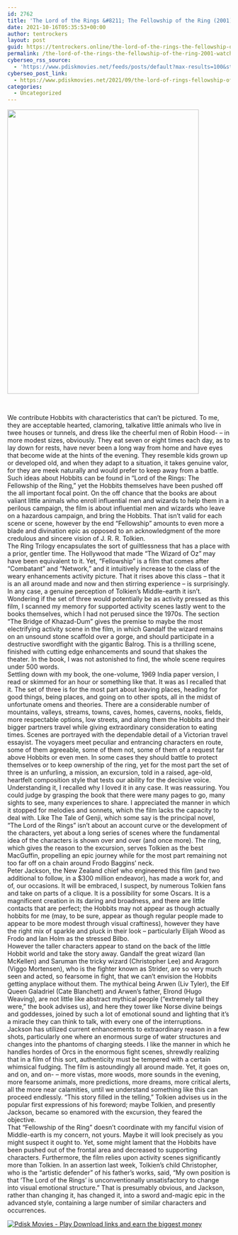 ```yaml
---
id: 2762
title: 'The Lord of the Rings &#8211; The Fellowship of the Ring (2001) Watch Download Online pdisk Movie'
date: 2021-10-16T05:35:53+00:00
author: tentrockers
layout: post
guid: https://tentrockers.online/the-lord-of-the-rings-the-fellowship-of-the-ring-2001-watch-download-online-pdisk-movie/
permalink: /the-lord-of-the-rings-the-fellowship-of-the-ring-2001-watch-download-online-pdisk-movie/
cyberseo_rss_source:
  - 'https://www.pdiskmovies.net/feeds/posts/default?max-results=100&start-index=501'
cyberseo_post_link:
  - https://www.pdiskmovies.net/2021/09/the-lord-of-rings-fellowship-of-ring.html
categories:
  - Uncategorized
---
```

<div class="separator">
  <a href="https://1.bp.blogspot.com/-LD-1cvIyekc/YTmvpbbFg3I/AAAAAAAAAyU/MXLSEaY2Z7seo45ztYRJfjaG6Kx0JpoqgCLcBGAsYHQ/s2048/The%2BLord%2Bof%2Bthe%2BRings%2B-%2BThe%2BFellowship%2Bof%2Bthe%2BRing%2B%25282001%2529%2BWatch%2BDownload%2BOnline%2Bpdisk%2BMovie.jpg" imageanchor="1"><img loading="lazy" border="0" data-original-height="2048" data-original-width="1380" height="640" src="https://1.bp.blogspot.com/-LD-1cvIyekc/YTmvpbbFg3I/AAAAAAAAAyU/MXLSEaY2Z7seo45ztYRJfjaG6Kx0JpoqgCLcBGAsYHQ/w432-h640/The%2BLord%2Bof%2Bthe%2BRings%2B-%2BThe%2BFellowship%2Bof%2Bthe%2BRing%2B%25282001%2529%2BWatch%2BDownload%2BOnline%2Bpdisk%2BMovie.jpg" width="432" /></a>
</div>

<span><br /></span>

<div>
  <div>
    <span>We contribute Hobbits with characteristics that can&#8217;t be pictured. To me, they are acceptable hearted, clamoring, talkative little animals who live in twee houses or tunnels, and dress like the cheerful men of Robin Hood- &#8211; in more modest sizes, obviously. They eat seven or eight times each day, as to lay down for rests, have never been a long way from home and have eyes that become wide at the hints of the evening. They resemble kids grown up or developed old, and when they adapt to a situation, it takes genuine valor, for they are meek naturally and would prefer to keep away from a battle.&nbsp;</span>
  </div>
  
  <div>
    <span>Such ideas about Hobbits can be found in &#8220;Lord of the Rings: The Fellowship of the Ring,&#8221; yet the Hobbits themselves have been pushed off the all important focal point. On the off chance that the books are about valiant little animals who enroll influential men and wizards to help them in a perilous campaign, the film is about influential men and wizards who leave on a hazardous campaign, and bring the Hobbits. That isn&#8217;t valid for each scene or scene, however by the end &#8220;Fellowship&#8221; amounts to even more a blade and divination epic as opposed to an acknowledgment of the more credulous and sincere vision of J. R. R. Tolkien.&nbsp;</span>
  </div>
  
  <div>
    <span>The Ring Trilogy encapsulates the sort of guiltlessness that has a place with a prior, gentler time. The Hollywood that made &#8220;The Wizard of Oz&#8221; may have been equivalent to it. Yet, &#8220;Fellowship&#8221; is a film that comes after &#8220;Combatant&#8221; and &#8220;Network,&#8221; and it intuitively increase to the class of the weary enhancements activity picture. That it rises above this class &#8211; that it is an all around made and now and then stirring experience &#8211; is surprisingly. In any case, a genuine perception of Tolkien&#8217;s Middle-earth it isn&#8217;t.&nbsp;</span>
  </div>
  
  <div>
    <span>Wondering if the set of three would potentially be as activity pressed as this film, I scanned my memory for supported activity scenes lastly went to the books themselves, which I had not perused since the 1970s. The section &#8220;The Bridge of Khazad-Dum&#8221; gives the premise to maybe the most electrifying activity scene in the film, in which Gandalf the wizard remains on an unsound stone scaffold over a gorge, and should participate in a destructive swordfight with the gigantic Balrog. This is a thrilling scene, finished with cutting edge enhancements and sound that shakes the theater. In the book, I was not astonished to find, the whole scene requires under 500 words.&nbsp;</span>
  </div>
  
  <div>
    <span>Settling down with my book, the one-volume, 1969 India paper version, I read or skimmed for an hour or something like that. It was as I recalled that it. The set of three is for the most part about leaving places, heading for good things, being places, and going on to other spots, all in the midst of unfortunate omens and theories. There are a considerable number of mountains, valleys, streams, towns, caves, homes, caverns, nooks, fields, more respectable options, low streets, and along them the Hobbits and their bigger partners travel while giving extraordinary consideration to eating times. Scenes are portrayed with the dependable detail of a Victorian travel essayist. The voyagers meet peculiar and entrancing characters en route, some of them agreeable, some of them not, some of them of a request far above Hobbits or even men. In some cases they should battle to protect themselves or to keep ownership of the ring, yet for the most part the set of three is an unfurling, a mission, an excursion, told in a raised, age-old, heartfelt composition style that tests our ability for the decisive voice.&nbsp;</span>
  </div>
  
  <div>
    <span>Understanding it, I recalled why I loved it in any case. It was reassuring. You could judge by grasping the book that there were many pages to go, many sights to see, many experiences to share. I appreciated the manner in which it stopped for melodies and sonnets, which the film lacks the capacity to deal with. Like The Tale of Genji, which some say is the principal novel, &#8220;The Lord of the Rings&#8221; isn&#8217;t about an account curve or the development of the characters, yet about a long series of scenes where the fundamental idea of the characters is shown over and over (and once more). The ring, which gives the reason to the excursion, serves Tolkien as the best MacGuffin, propelling an epic journey while for the most part remaining not too far off on a chain around Frodo Baggins&#8217; neck.&nbsp;</span>
  </div>
  
  <div>
    <span>Peter Jackson, the New Zealand chief who engineered this film (and two additional to follow, in a $300 million endeavor), has made a work for, and of, our occasions. It will be embraced, I suspect, by numerous Tolkien fans and take on parts of a clique. It is a possibility for some Oscars. It is a magnificent creation in its daring and broadness, and there are little contacts that are perfect; the Hobbits may not appear as though actually hobbits for me (may, to be sure, appear as though regular people made to appear to be more modest through visual craftiness), however they have the right mix of sparkle and pluck in their look &#8211; particularly Elijah Wood as Frodo and Ian Holm as the stressed Bilbo.&nbsp;</span>
  </div>
  
  <div>
    <span>However the taller characters appear to stand on the back of the little Hobbit world and take the story away. Gandalf the great wizard (Ian McKellen) and Saruman the tricky wizard (Christopher Lee) and Aragorn (Viggo Mortensen), who is the fighter known as Strider, are so very much seen and acted, so fearsome in fight, that we can&#8217;t envision the Hobbits getting anyplace without them. The mythical being Arwen (Liv Tyler), the Elf Queen Galadriel (Cate Blanchett) and Arwen&#8217;s father, Elrond (Hugo Weaving), are not little like abstract mythical people (&#8220;extremely tall they were,&#8221; the book advises us), and here they tower like Norse divine beings and goddesses, joined by such a lot of emotional sound and lighting that it&#8217;s a miracle they can think to talk, with every one of the interruptions.&nbsp;</span>
  </div>
  
  <div>
    <span>Jackson has utilized current enhancements to extraordinary reason in a few shots, particularly one where an enormous surge of water structures and changes into the phantoms of charging steeds. I like the manner in which he handles hordes of Orcs in the enormous fight scenes, shrewdly realizing that in a film of this sort, authenticity must be tempered with a certain whimsical fudging. The film is astoundingly all around made. Yet, it goes on, and on, and on- &#8211; more vistas, more woods, more sounds in the evening, more fearsome animals, more predictions, more dreams, more critical alerts, all the more near calamities, until we understand something like this can proceed endlessly. &#8220;This story filled in the telling,&#8221; Tolkien advises us in the popular first expressions of his foreword; maybe Tolkien, and presently Jackson, became so enamored with the excursion, they feared the objective.&nbsp;</span>
  </div>
  
  <div>
    <span>That &#8220;Fellowship of the Ring&#8221; doesn&#8217;t coordinate with my fanciful vision of Middle-earth is my concern, not yours. Maybe it will look precisely as you might suspect it ought to. Yet, some might lament that the Hobbits have been pushed out of the frontal area and decreased to supporting characters. Furthermore, the film relies upon activity scenes significantly more than Tolkien. In an assertion last week, Tolkien&#8217;s child Christopher, who is the &#8220;artistic defender&#8221; of his father&#8217;s works, said, &#8220;My own position is that &#8216;The Lord of the Rings&#8217; is unconventionally unsatisfactory to change into visual emotional structure.&#8221; That is presumably obvious, and Jackson, rather than changing it, has changed it, into a sword and-magic epic in the advanced style, containing a large number of similar characters and occurrences.</span>
  </div>
</div>

[![](https://1.bp.blogspot.com/-KJZYdQTn3nw/YS8VdIdXMyI/AAAAAAAAaw4/BR8dsGkpxw0T8C_4G4ALfMA7cP79KN3kwCLcBGAsYHQ/w400-h58/play_download_buttuons-removebg-preview.png "Pdisk Movies - Play Download links and earn the biggest money")](https://kofilink.com/1/bnYya2g5MDAwajB4?dn=1)